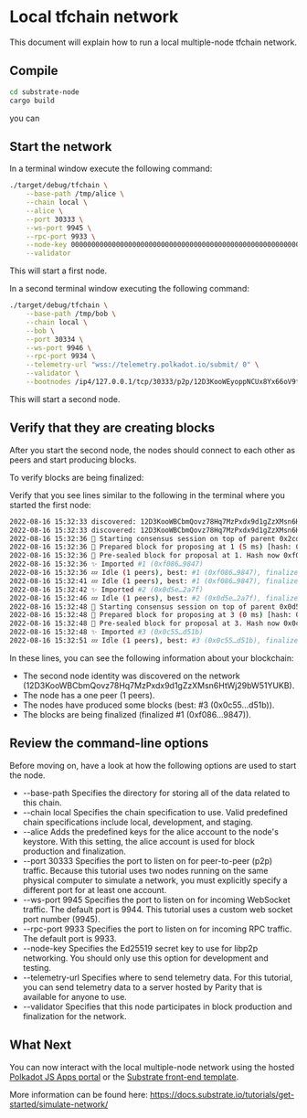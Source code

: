 # Local tfchain network

This document will explain how to run a local multiple-node tfchain network.

## Compile

```sh
cd substrate-node
cargo build
```

you can 
## Start the network

In a terminal window execute the following command:

```sh
./target/debug/tfchain \
    --base-path /tmp/alice \
    --chain local \
    --alice \
    --port 30333 \
    --ws-port 9945 \
    --rpc-port 9933 \
    --node-key 0000000000000000000000000000000000000000000000000000000000000001 \
    --validator
```

This will start a first node.

In a second terminal window executing the following command:

```sh
./target/debug/tfchain \
    --base-path /tmp/bob \
    --chain local \
    --bob \
    --port 30334 \
    --ws-port 9946 \
    --rpc-port 9934 \
    --telemetry-url "wss://telemetry.polkadot.io/submit/ 0" \
    --validator \
    --bootnodes /ip4/127.0.0.1/tcp/30333/p2p/12D3KooWEyoppNCUx8Yx66oV9fJnriXwCcXwDDUA2kj6vnc6iDEp
```

This will start a second node.

## Verify that they are creating blocks

After you start the second node, the nodes should connect to each other as peers and start producing blocks.

To verify blocks are being finalized:

Verify that you see lines similar to the following in the terminal where you started the first node:

```sh
2022-08-16 15:32:33 discovered: 12D3KooWBCbmQovz78Hq7MzPxdx9d1gZzXMsn6HtWj29bW51YUKB /ip4/127.0.0.1/tcp/30334
2022-08-16 15:32:33 discovered: 12D3KooWBCbmQovz78Hq7MzPxdx9d1gZzXMsn6HtWj29bW51YUKB /ip6/::1/tcp/30334
2022-08-16 15:32:36 🙌 Starting consensus session on top of parent 0x2cdce15d31548063e89e10bd201faa63c623023bbc320346b9580ed3c40fa07f
2022-08-16 15:32:36 🎁 Prepared block for proposing at 1 (5 ms) [hash: 0x9ab34110e4617454da33a3616efc394eb1ce95ee4bf0daab69aa4cb392d4104b; parent_hash: 0x2cdc…a07f; extrinsics (1): [0x4634…cebf]]
2022-08-16 15:32:36 🔖 Pre-sealed block for proposal at 1. Hash now 0xf0869a5cb8ebd0fcc5f2bc194ced84ca782d9749604e888c8b9b515517179847, previously 0x9ab34110e4617454da33a3616efc394eb1ce95ee4bf0daab69aa4cb392d4104b.
2022-08-16 15:32:36 ✨ Imported #1 (0xf086…9847)
2022-08-16 15:32:36 💤 Idle (1 peers), best: #1 (0xf086…9847), finalized #0 (0x2cdc…a07f), ⬇ 1.0kiB/s ⬆ 1.0kiB/s
2022-08-16 15:32:41 💤 Idle (1 peers), best: #1 (0xf086…9847), finalized #0 (0x2cdc…a07f), ⬇ 0.6kiB/s ⬆ 0.6kiB/s
2022-08-16 15:32:42 ✨ Imported #2 (0x0d5e…2a7f)
2022-08-16 15:32:46 💤 Idle (1 peers), best: #2 (0x0d5e…2a7f), finalized #0 (0x2cdc…a07f), ⬇ 0.6kiB/s ⬆ 0.6kiB/s
2022-08-16 15:32:48 🙌 Starting consensus session on top of parent 0x0d5ef31979c2aa17fb88497018206d3057151119337293fe85d9526ebd1e2a7f
2022-08-16 15:32:48 🎁 Prepared block for proposing at 3 (0 ms) [hash: 0xa307c0112bce39e0dc689132452154da2079a27375b44c4d94790b46a601346a; parent_hash: 0x0d5e…2a7f; extrinsics (1): [0x63cc…39a6]]
2022-08-16 15:32:48 🔖 Pre-sealed block for proposal at 3. Hash now 0x0c55670e745dd12892c9e7d5205085a78ccea98df393a822fa9b3865cfb3d51b, previously 0xa307c0112bce39e0dc689132452154da2079a27375b44c4d94790b46a601346a.
2022-08-16 15:32:48 ✨ Imported #3 (0x0c55…d51b)
2022-08-16 15:32:51 💤 Idle (1 peers), best: #3 (0x0c55…d51b), finalized #1 (0xf086…9847), ⬇ 0.7kiB/s ⬆ 0.9kiB/s
```

In these lines, you can see the following information about your blockchain:

- The second node identity was discovered on the network (12D3KooWBCbmQovz78Hq7MzPxdx9d1gZzXMsn6HtWj29bW51YUKB).
- The node has a one peer (1 peers).
- The nodes have produced some blocks (best: #3 (0x0c55…d51b)).
- The blocks are being finalized (finalized #1 (0xf086…9847)).

## Review the command-line options

Before moving on, have a look at how the following options are used to start the node.

- --base-path Specifies the directory for storing all of the data related to this chain.
- --chain local Specifies the chain specification to use. Valid predefined chain specifications include local, development, and staging.
- --alice Adds the predefined keys for the alice account to the node's keystore. With this setting, the alice account is used for block production and finalization.
- --port 30333 Specifies the port to listen on for peer-to-peer (p2p) traffic. Because this tutorial uses two nodes running on the same physical computer to simulate a network, you must explicitly specify a different port for at least one account.
- --ws-port 9945 Specifies the port to listen on for incoming WebSocket traffic. The default port is 9944. This tutorial uses a custom web socket port number (9945).
- --rpc-port 9933 Specifies the port to listen on for incoming RPC traffic. The default port is 9933.
- --node-key <key> Specifies the Ed25519 secret key to use for libp2p networking. You should only use this option for development and testing.
- --telemetry-url Specifies where to send telemetry data. For this tutorial, you can send telemetry data to a server hosted by Parity that is available for anyone to use.
- --validator Specifies that this node participates in block production and finalization for the network.


## What Next

You can now interact with the local multiple-node network using the hosted [Polkadot JS Apps portal](https://polkadot.js.org/apps/?rpc=ws%3A%2F%2F127.0.0.1%3A9944#/explorer) or the [Substrate front-end template](https://github.com/substrate-developer-hub/substrate-front-end-template).

More information can be found here: https://docs.substrate.io/tutorials/get-started/simulate-network/

